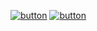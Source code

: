[![button](http://www.presentationpro.com/images/product/medium/slide/PPP_CGENE_LT3_Presentation-PowerPoint-Slide-Graphic_Push_Button_Up.jpg)](https://expert-space-fishstick-r4rxr4w7x5wxfxxwj-8080.app.github.dev/)
[![button](http://www.presentationpro.com/images/product/medium/slide/PPP_CGENE_LT3_Presentation-PowerPoint-Slide-Graphic_Push_Button_Up.jpg)](https://zany-space-spork-97qxq7w6497g279v6-8080.app.github.dev/)
